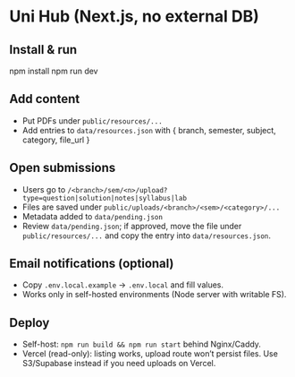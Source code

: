 # Uni Hub (Next.js, no external DB)


## Install & run
npm install
npm run dev


## Add content
- Put PDFs under `public/resources/...`
- Add entries to `data/resources.json` with { branch, semester, subject, category, file_url }


## Open submissions
- Users go to `/<branch>/sem/<n>/upload?type=question|solution|notes|syllabus|lab`
- Files are saved under `public/uploads/<branch>/<sem>/<category>/...`
- Metadata added to `data/pending.json`
- Review `data/pending.json`; if approved, move the file under `public/resources/...` and copy the entry into `data/resources.json`.


## Email notifications (optional)
- Copy `.env.local.example` → `.env.local` and fill values.
- Works only in self-hosted environments (Node server with writable FS).


## Deploy
- Self-host: `npm run build && npm run start` behind Nginx/Caddy.
- Vercel (read-only): listing works, upload route won’t persist files. Use S3/Supabase instead if you need uploads on Vercel.